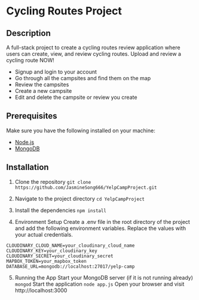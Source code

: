 # Cycling Routes Project

## Description
A full-stack project to create a cycling routes review application where users can create, view, and review cycling routes.
Upload and review a cycling route NOW!

- Signup and login to your account
- Go through all the campsites and find them on the map
- Review the campsites
- Create a new campsite
- Edit and delete the campsite or review you create

## Prerequisites
Make sure you have the following installed on your machine:
- [Node.js](https://nodejs.org/)
- [MongoDB](https://www.mongodb.com/)

## Installation
1. Clone the repository
   ```git clone https://github.com/JasmineSong666/YelpCampProject.git```
 
   
2. Navigate to the project directory
  ```cd YelpCampProject```

3. Install the dependencies
   ```npm install```

4. Environment Setup
Create a .env file in the root directory of the project and add the following environment variables. Replace the values with your actual credentials.
```
CLOUDINARY_CLOUD_NAME=your_cloudinary_cloud_name
CLOUDINARY_KEY=your_cloudinary_key
CLOUDINARY_SECRET=your_cloudinary_secret
MAPBOX_TOKEN=your_mapbox_token
DATABASE_URL=mongodb://localhost:27017/yelp-camp
```
5. Running the App
Start your MongoDB server (if it is not running already)
```mongod```
Start the application
```node app.js```
Open your browser and visit http://localhost:3000
